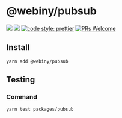 # @webiny/pubsub

[![](https://img.shields.io/npm/dw/@webiny/pubsub.svg)](https://www.npmjs.com/package/@webiny/pubsub)
[![](https://img.shields.io/npm/v/@webiny/pubsub.svg)](https://www.npmjs.com/package/@webiny/pubsub)
[![code style: prettier](https://img.shields.io/badge/code_style-prettier-ff69b4.svg?style=flat-square)](https://github.com/prettier/prettier)
[![PRs Welcome](https://img.shields.io/badge/PRs-welcome-brightgreen.svg?style=flat-square)](http://makeapullrequest.com)

## Install

```
yarn add @webiny/pubsub
```


## Testing

### Command
````
yarn test packages/pubsub
````